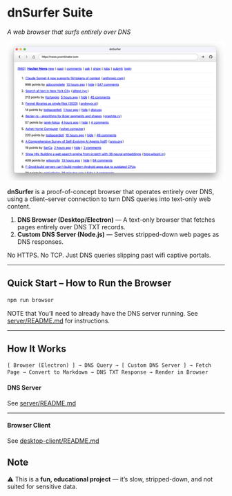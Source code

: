 # dnSurfer Suite

*A web browser that surfs entirely over DNS*

![Preview screenshot](https://github.com/nadchif/dnSurfer/blob/main/screenshots/loaded%20page.png?raw=true)

**dnSurfer** is a proof-of-concept browser that operates entirely over DNS, using a client–server connection to turn DNS queries into text-only web content.

1. **DNS Browser (Desktop/Electron)** — A text-only browser that fetches pages entirely over DNS TXT records.
2. **Custom DNS Server (Node.js)** — Serves stripped-down web pages as DNS responses.

No HTTPS. No TCP. Just DNS queries slipping past wifi captive portals.


---

## Quick Start – How to Run the Browser

```bash
npm run browser
```

NOTE that You’ll need to already have the DNS server running. See [server/README.md](server/README.md) for instructions.


---

## How It Works

```
[ Browser (Electron) ] → DNS Query → [ Custom DNS Server ] → Fetch Page → Convert to Markdown → DNS TXT Response → Render in Browser
```



#### DNS Server

See [server/README.md](server/README.md)

---

#### Browser Client

See [desktop-client/README.md](desktop-client/README.md)

## Note

⚠️ This is a **fun, educational project** — it’s slow, stripped-down, and not suited for sensitive data.

